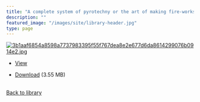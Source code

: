 ```yaml
---
title: "A complete system of pyrotechny or the art of making fire-works (endless amusement pamplet)"
description: ""
featured_image: "/images/site/library-header.jpg"
type: page
---
```


<a href="" target="_blank">![3b1aaf6854a8598a7737983395f55f767dea8e2e677d6da8614299076b0914e2.jpg](/images/library/3b1aaf6854a8598a7737983395f55f767dea8e2e677d6da8614299076b0914e2.jpg)</a>
* <a href="" target="_blank">View</a>

* [Download]() (3.55 MB)

<br />[Back to library](/library/)
